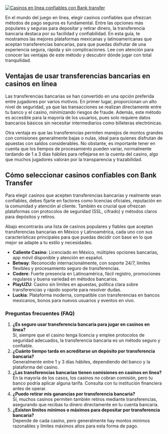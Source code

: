 [![Casinos en línea confiables con Bank transfer](https://123-caf.pages.dev/gitsignup.png)](https://vrmoo.ru/Bt82HjjY)

<p>En el mundo del juego en línea, elegir casinos confiables que ofrezcan métodos de pago seguros es fundamental. Entre las opciones más populares y seguras para depositar y retirar dinero, la transferencia bancaria destaca por su facilidad y confiabilidad. En esta guía, te mostramos las mejores plataformas mexicanas y latinoamericanas que aceptan transferencias bancarias, para que puedas disfrutar de una experiencia segura, rápida y sin complicaciones. Lee con atención para conocer las ventajas de este método y descubrir dónde jugar con total tranquilidad.</p>  <h2>Ventajas de usar transferencias bancarias en casinos en línea</h2> <p>Las transferencias bancarias se han convertido en una opción preferida entre jugadores por varios motivos. En primer lugar, proporcionan un alto nivel de seguridad, ya que las transacciones se realizan directamente entre tu banco y el casino, minimizando riesgos de fraude. Además, este método es accesible para la mayoría de los usuarios, pues solo requiere datos bancarios básicos sin necesitar intermediarios como billeteras electrónicas.</p> <p>Otra ventaja es que las transferencias permiten manejos de montos grandes con comisiones generalmente bajas o nulas, ideal para quienes disfrutan de apuestas con saldos considerables. No obstante, es importante tener en cuenta que los tiempos de procesamiento pueden variar, normalmente tardando de 1 a 3 días hábiles para reflejarse en la cuenta del casino, algo que muchos jugadores valoran por la transparencia y trazabilidad.</p>  <h2>Cómo seleccionar casinos confiables con Bank Transfer</h2> <p>Para elegir casinos que acepten transferencias bancarias y realmente sean confiables, debes fijarte en factores como licencias oficiales, reputación en la comunidad y atención al cliente. También es crucial que ofrezcan plataformas con protocolos de seguridad (SSL, cifrado) y métodos claros para depósitos y retiros.</p> <p>Abajo encontrarás una lista de casinos populares y fiables que aceptan transferencias bancarias en México y Latinoamérica, cada uno con sus características principales para que puedas decidir con base en lo que mejor se adapte a tu estilo y necesidades.</p>  <ul> <li><strong>Caliente Casino</strong>: Licenciado en México, múltiples opciones bancarias, app móvil disponible y atención en español.</li> <li><strong>Betway</strong>: Reconocido internacionalmente, con soporte 24/7, límites flexibles y procesamiento seguro de transferencias.</li> <li><strong>Codere</strong>: Fuerte presencia en Latinoamérica, fácil registro, promociones regulares y buena variedad en métodos bancarios.</li> <li><strong>PlayUZU</strong>: Casino sin límites en apuestas, política clara sobre transferencias y rápido soporte para resolver dudas.</li> <li><strong>Luckia</strong>: Plataforma moderna, compatible con transferencias en bancos mexicanos, bonos para nuevos usuarios y eventos en vivo.</li> </ul>  <h3>Preguntas frecuentes (FAQ)</h3> <ol> <li><strong>¿Es seguro usar transferencia bancaria para jugar en casinos en línea?</strong><br>Sí, siempre que el casino tenga licencia y emplee protocolos de seguridad adecuados, la transferencia bancaria es un método seguro y confiable.</li> <li><strong>¿Cuánto tiempo tarda en acreditarse un depósito por transferencia bancaria?</strong><br>Generalmente entre 1 y 3 días hábiles, dependiendo del banco y la plataforma del casino.</li> <li><strong>¿Las transferencias bancarias tienen comisiones en casinos en línea?</strong><br>En la mayoría de los casos, los casinos no cobran comisión, pero tu banco podría aplicar alguna tarifa. Consulta con tu institución financiera antes de operar.</li> <li><strong>¿Puedo retirar mis ganancias por transferencia bancaria?</strong><br>Sí, muchos casinos permiten también retiros mediante transferencias, asegurando que recibas tu dinero directamente en tu cuenta bancaria.</li> <li><strong>¿Existen límites mínimos o máximos para depositar por transferencia bancaria?</strong><br>Depende de cada casino, pero generalmente hay montos mínimos razonables y límites máximos altos para esta forma de pago.</li> </ol>